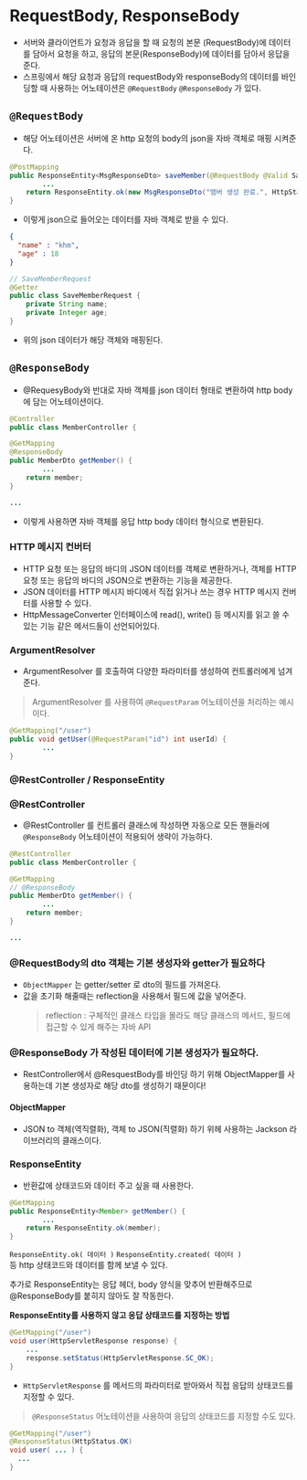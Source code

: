 # RequestBody, ResponseBody

- 서버와 클라이언트가 요청과 응답을 할 때 요청의 본문 (RequestBody)에 데이터를 담아서 요청을 하고, 응답의 본문(ResponseBody)에 데이터를 담아서 응답을 준다.
- 스프링에서 해당 요청과 응답의 requestBody와 responseBody의 데이터를 바인딩할 때 사용하는 어노테이션은 `@RequestBody` `@ResponseBody` 가 있다.

## `@RequestBody`
-  해당 어노테이션은 서버에 온 http 요청의 body의 json을 자바 객체로 매핑 시켜준다.

```java
@PostMapping
public ResponseEntity<MsgResponseDto> saveMember(@RequestBody @Valid SaveMemberRequest request) {
        ...
    return ResponseEntity.ok(new MsgResponseDto("맴버 생성 완료.", HttpStatus.CREATED.value()));
}
```
- 이렇게 json으로 들어오는 데이터를 자바 객체로 받을 수 있다.

```json
{
  "name" : "khm",
  "age" : 18
}
```
```java
// SaveMemberRequest
@Getter
public class SaveMemberRequest {
    private String name;
    private Integer age;
}
```

- 위의 json 데이터가 해당 객체와 매핑된다.


## `@ResponseBody`
- @RequesyBody와 반대로 자바 객체를 json 데이터 형태로 변환하여 http body에 담는 어노테이션이다.
```java
@Controller
public class MemberController {

@GetMapping
@ResponseBody
public MemberDto getMember() {
        ...
    return member;
}

...
```
- 이렇게 사용하면 자바 객체를 응답 http body 데이터 형식으로 변환된다.


### HTTP 메시지 컨버터
- HTTP 요청 또는 응답의 바디의 JSON 데이터를 객체로 변환하거나, 객체를 HTTP 요청 또는 응답의 바디의 JSON으로 변환하는 기능을 제공한다.
- JSON 데이터를 HTTP 메시지 바디에서 직접 읽거나 쓰는 경우 HTTP 메시지 컨버터를 사용할 수 있다.
- HttpMessageConverter 인터페이스에 read(), write() 등 메시지를 읽고 쓸 수 있는 기능 같은 메서드들이 선언되어있다.

### ArgumentResolver
- ArgumentResolver 를 호출하여 다양한 파라미터를 생성하여 컨트롤러에게 넘겨준다.

> ArgumentResolver 를 사용하여 `@RequestParam` 어노테이션을 처리하는 예시이다.
```java
@GetMapping("/user")
public void getUser(@RequestParam("id") int userId) {
        ...
}
```

### @RestController / ResponseEntity

### @RestController
- @RestController 를 컨트롤러 클래스에 작성하면 자동으로 모든 핸들러에 `@ResponseBody` 어노테이션이 적용되어 생략이 가능하다.


```java
@RestController
public class MemberController {

@GetMapping
// @ResponseBody
public MemberDto getMember() {
        ...
    return member;
}

...
```

### @RequestBody의 dto 객체는 기본 생성자와 getter가 필요하다
- `ObjectMapper` 는 getter/setter 로 dto의 필드를 가져온다.
- 값을 초기화 해줄때는 reflection을 사용해서 필드에 값을 넣어준다.
    > reflection : 구체적인 클래스 타입을 몰라도 해당 클래스의 메서드, 필드에 접근할 수 있게 해주는 자바 API


### @ResponseBody 가 작성된 데이터에 기본 생성자가 필요하다.
- RestController에서 @ResquestBody를 바인딩 하기 위해 ObjectMapper를 사용하는데 기본 생성자로 해당 dto를 생성하기 때문이다! 

#### ObjectMapper
- JSON to 객체(역직렬화), 객체 to JSON(직렬화) 하기 위헤 사용하는 Jackson 라이브러리의 클래스이다.

### ResponseEntity
- 반환값에 상태코드와 데이터 주고 싶을 때 사용한다.

```java
@GetMapping
public ResponseEntity<Member> getMember() {
        ...
    return ResponseEntity.ok(member);
}
```

`ResponseEntity.ok( 데이터 )`
`ResponseEntity.created( 데이터 )`   
등 http 상태코드와 데이터를 함께 보낼 수 있다.   

추가로 ResponseEntity는 응답 헤더, body 양식을 맞추어 반환해주므로 @ResponseBody를 붙히지 않아도 잘 작동한다.

**ResponseEntity를 사용하지 않고 응답 상태코드를 지정하는 방법**

```java
@GetMapping("/user")
void user(HttpServletResponse response) {
    ...
    response.setStatus(HttpServletResponse.SC_OK);
}
```

- `HttpServletResponse` 를 메서드의 파라미터로 받아와서 직접 응답의 상태코드를 지정할 수 있다.

> `@ResponseStatus` 어노테이션을 사용하여 응답의 상태코드를 지정할 수도 있다.
```java
@GetMapping("/user")
@ResponseStatus(HttpStatus.OK)
void user( ... ) {
  ...
}
```